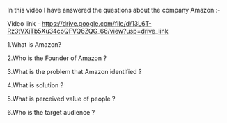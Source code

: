 In this video I have answered the questions about the company Amazon :-

Video link - https://drive.google.com/file/d/13L6T-Rz3tVXjTb5Xu34cpQFVQ6ZQG_66/view?usp=drive_link

1.What is  Amazon?

2.Who is the Founder of Amazon ?

3.What is the problem that Amazon identified ?

4.What is solution ?

5.What is perceived value of people ?

6.Who is the target audience ?
